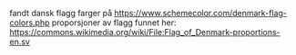 fandt dansk flagg farger på https://www.schemecolor.com/denmark-flag-colors.php
proporsjoner av flagg funnet her: https://commons.wikimedia.org/wiki/File:Flag_of_Denmark-proportions-en.sv